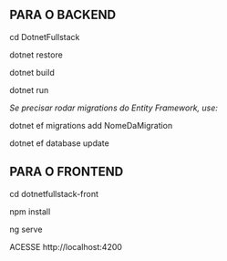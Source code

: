 <h2>PARA O BACKEND</h2>

cd DotnetFullstack

dotnet restore

dotnet build

dotnet run

_Se precisar rodar migrations do Entity Framework, use:_

dotnet ef migrations add NomeDaMigration

dotnet ef database update


<h2>PARA O FRONTEND</h2>

cd dotnetfullstack-front

npm install

ng serve

ACESSE http://localhost:4200
